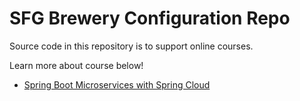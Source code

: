 # SFG Brewery Configuration Repo

Source code in this repository is to support online courses.

Learn more about course below!
* [Spring Boot Microservices with Spring Cloud](https://www.udemy.com/spring-boot-microservices-with-spring-cloud-beginner-to-guru/?couponCode=GIT_HUB2)

